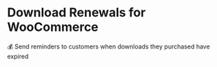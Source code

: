 # Download Renewals for WooCommerce
:moneybag: Send reminders to customers when downloads they purchased have expired
